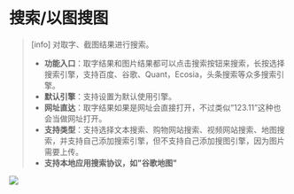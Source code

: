 # 搜索/以图搜图

> \[info\] 对取字、截图结果进行搜索。
>
> * **功能入口**：取字结果和图片结果都可以点击搜索按钮来搜索，长按选择搜索引擎，支持百度、谷歌、Quant，Ecosia，头条搜索等众多搜索引擎。
> * **默认引擎**：支持设置为默认使用引擎。
> * **网址直达**：取字结果如果是网址会直接打开，不过类似“123.11”这种也会当做网址打开。
> * **支持类型**：支持选择文本搜索、购物网站搜索、视频网站搜索、地图搜索，并支持自己添加搜索引擎，但不支持自己添加搜图引擎，因为图片需要上传。
> * **支持本地应用搜索协议，如"谷歌地图"**

![](http://ww1.sinaimg.cn/large/6b1dd0a7ly1fzrc13ubk5j20u01hcad9.jpg)

